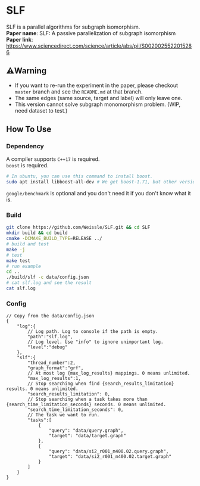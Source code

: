 # SLF
SLF is a parallel algorithms for subgraph isomorphism.  
**Paper name**: SLF: A passive parallelization of subgraph isomorphism  
**Paper link**: https://www.sciencedirect.com/science/article/abs/pii/S0020025522015286  

## :warning:Warning  ##
* If you want to re-run the experiment in the paper, please checkout `master` branch and see the `README.md` at that branch.
* The same edges (same source, target and label) will only leave one.
* This version cannot solve subgraph monomorphism problem. (WIP, need dataset to test.)

## How To Use ##

### Dependency
A compiler supports `C++17` is required.  
`boost` is required.
```sh
# In ubuntu, you can use this command to install boost.
sudo apt install libboost-all-dev # We get boost-1.71, but other versions should work.
```
`google/benchmark` is optional and you don't need it if you don't know what it is.

### Build ###
```sh
git clone https://github.com/Weissle/SLF.git && cd SLF 
mkdir build && cd build 
cmake -DCMAKE_BUILD_TYPE=RELEASE ../ 
# build and test
make -j
# test
make test
# run example
cd ..
./build/slf -c data/config.json
# cat slf.log and see the result
cat slf.log
```

### Config ###
```
// Copy from the data/config.json
{
    "log":{
        // Log path. Log to console if the path is empty.
        "path":"slf.log",
        // Log level. Use "info" to ignore unimportant log.
        "level":"debug"
    },
    "slf":{
        "thread_number":2,
        "graph_format":"grf",
        // At most log {max_log_results} mappings. 0 means unlimited.
        "max_log_results":1,
        // Stop searching when find {search_results_limitation} results. 0 means unlimited.
        "search_results_limitation": 0,
        // Stop searching when a task takes more than {search_time_limitation_seconds} seconds. 0 means unlimited.
        "search_time_limitation_seconds": 0,
        // The task we want to run.
        "tasks":[
            {
                "query": "data/query.graph",
                "target": "data/target.graph"
            },
            {
                "query": "data/si2_r001_m400.02.query.graph",
                "target": "data/si2_r001_m400.02.target.graph"
            }            
        ]
    }
}

```

